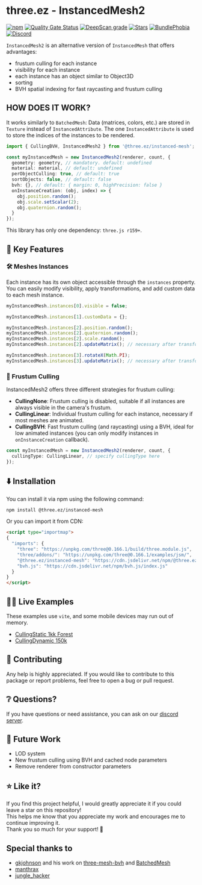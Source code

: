 # three.ez - InstancedMesh2

[![npm](https://img.shields.io/npm/v/@three.ez/instanced-mesh)](https://www.npmjs.com/package/@three.ez/instanced-mesh)
[![Quality Gate Status](https://sonarcloud.io/api/project_badges/measure?project=three-ez_instanced-mesh&metric=alert_status)](https://sonarcloud.io/summary/new_code?id=three-ez_instanced-mesh)
[![DeepScan grade](https://deepscan.io/api/teams/21196/projects/27592/branches/883543/badge/grade.svg)](https://deepscan.io/dashboard#view=project&tid=21196&pid=27592&bid=883543)
[![Stars](https://badgen.net/github/stars/three-ez/instanced-mesh)](https://github.com/three-ez/instanced-mesh)
[![BundlePhobia](https://badgen.net/bundlephobia/min/@three.ez/instanced-mesh)](https://bundlephobia.com/package/@three.ez/instanced-mesh)
[![Discord](https://img.shields.io/discord/1150091562227859457)](https://discord.gg/MVTwrdX3JM)

`InstancedMesh2` is an alternative version of `InstancedMesh` that offers advantages:
- frustum culling for each instance
- visibility for each instance
- each instance has an object similar to Object3D
- sorting
- BVH spatial indexing for fast raycasting and frustum culling

## HOW DOES IT WORK?

It works similarly to `BatchedMesh`: 
Data (matrices, colors, etc.) are stored in `Texture` instead of `InstancedAttribute`.
The one `InstancedAttribute` is used to store the indices of the instances to be rendered.

```typescript
import { CullingBVH, InstancedMesh2 } from '@three.ez/instanced-mesh';

const myInstancedMesh = new InstancedMesh2(renderer, count, {
  geometry: geometry, // mandatory. default: undefined
  material: material, // default: undefined
  perObjectCulling: true, // default: true
  sortObjects: false, // default: false
  bvh: {}, // default: { margin: 0, highPrecision: false }
  onInstanceCreation: (obj, index) => {
    obj.position.random();
    obj.scale.setScalar(2);
    obj.quaternion.random();
  }
});
```

This library has only one dependency: `three.js r159+`.

## 🔑 Key Features 

### 🛠️ Meshes Instances
Each instance has its own object accessible through the `instances` property. <br />
You can easily modify visibility, apply transformations, and add custom data to each mesh instance.

```typescript
myInstancedMesh.instances[0].visible = false;

myInstancedMesh.instances[1].customData = {};

myInstancedMesh.instances[2].position.random();
myInstancedMesh.instances[2].quaternion.random();
myInstancedMesh.instances[2].scale.random();
myInstancedMesh.instances[2].updateMatrix(); // necessary after transformations

myInstancedMesh.instances[3].rotateX(Math.PI);
myInstancedMesh.instances[3].updateMatrix(); // necessary after transformations
```     

### 🎥 Frustum Culling
InstancedMesh2 offers three different strategies for frustum culling:
- **CullingNone**: Frustum culling is disabled, suitable if all instances are always visible in the camera's frustum.
- **CullingLinear**: Individual frustum culling for each instance, necessary if most meshes are animated.
- **CullingBVH**: Fast frustum culling (and raycasting) using a BVH, ideal for low animated instances (you can only modify instances in `onInstanceCreation` callback).

```typescript
const myInstancedMesh = new InstancedMesh2(renderer, count, {
  cullingType: CullingLinear, // specify cullingType here 
});
``` 

## ⬇️ Installation

You can install it via npm using the following command:

```bash
npm install @three.ez/instanced-mesh
```

Or you can import it from CDN:

```html
<script type="importmap">
{
  "imports": {
    "three": "https://unpkg.com/three@0.166.1/build/three.module.js",
    "three/addons/": "https://unpkg.com/three@0.166.1/examples/jsm/",
    "@three.ez/instanced-mesh": "https://cdn.jsdelivr.net/npm/@three.ez/instanced-mesh/index.js",
    "bvh.js": "https://cdn.jsdelivr.net/npm/bvh.js/index.js"
  }
}
</script>
```

## 🧑‍💻 Live Examples

These examples use `vite`, and some mobile devices may run out of memory.

- [CullingStatic 1kk Forest](https://stackblitz.com/edit/three-ez-instancedmesh2-cullingstatic-1kk-forest?file=src%2Fmain.ts)
- [CullingDynamic 150k](https://stackblitz.com/edit/three-ez-instancedmesh2-cullingdynamic-150k?file=src%2Fmain.ts)
<!-- - [CullingStatic Custom Attribute](https://stackblitz.com/edit/three-ez-instancedmesh2-cullingstatic-custom-attribute?file=src%2Fmain.ts) -->

## 🤝 Contributing

Any help is highly appreciated. If you would like to contribute to this package or report problems, feel free to open a bug or pull request.

## ❔ Questions?

If you have questions or need assistance, you can ask on our [discord server](https://discord.gg/MVTwrdX3JM).

## 👀 Future Work

- LOD system
- New frustum culling using BVH and cached node parameters
- Remove renderer from constructor parameters

## ⭐ Like it?

If you find this project helpful, I would greatly appreciate it if you could leave a star on this repository! <br />
This helps me know that you appreciate my work and encourages me to continue improving it. <br />
Thank you so much for your support! 🌟

## Special thanks to

- [gkjohnson](https://github.com/gkjohnson) and his work on [three-mesh-bvh](https://github.com/gkjohnson/three-mesh-bvh) and [BatchedMesh](https://threejs.org/docs/#api/en/objects/BatchedMesh)
- [manthrax](https://github.com/manthrax)
- [jungle_hacker](https://github.com/lambocorp)
